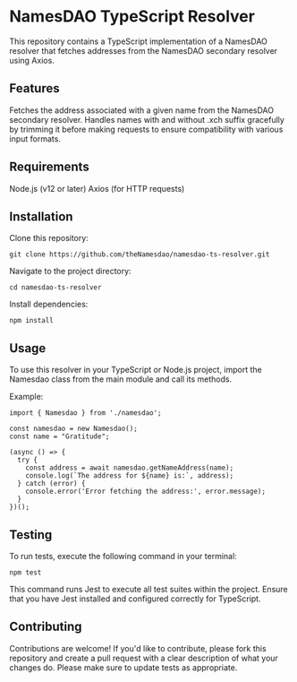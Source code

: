 # NamesDAO TypeScript Resolver

This repository contains a TypeScript implementation of a NamesDAO resolver that fetches addresses from the NamesDAO secondary resolver using Axios.

## Features

Fetches the address associated with a given name from the NamesDAO secondary resolver.
Handles names with and without .xch suffix gracefully by trimming it before making requests to ensure compatibility with various input formats.

## Requirements

Node.js (v12 or later)
Axios (for HTTP requests)

## Installation

Clone this repository:

```
git clone https://github.com/theNamesdao/namesdao-ts-resolver.git
```

Navigate to the project directory:

```
cd namesdao-ts-resolver
```

Install dependencies:

```
npm install
```

## Usage

To use this resolver in your TypeScript or Node.js project, import the Namesdao class from the main module and call its methods.

Example:

```
import { Namesdao } from './namesdao';

const namesdao = new Namesdao();
const name = "Gratitude";

(async () => {
  try {
    const address = await namesdao.getNameAddress(name);
    console.log(`The address for ${name} is:`, address);
  } catch (error) {
    console.error('Error fetching the address:', error.message);
  }
})();
```

## Testing

To run tests, execute the following command in your terminal:

```
npm test
```

This command runs Jest to execute all test suites within the project. Ensure that you have Jest installed and configured correctly for TypeScript.

## Contributing

Contributions are welcome! If you'd like to contribute, please fork this repository and create a pull request with a clear description of what your changes do. Please make sure to update tests as appropriate.
